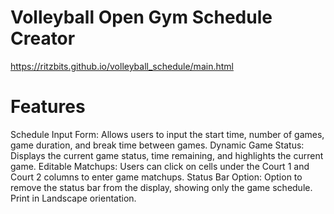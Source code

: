 # Volleyball Open Gym Schedule Creator

https://ritzbits.github.io/volleyball_schedule/main.html

# Features
Schedule Input Form: Allows users to input the start time, number of games, game duration, and break time between games.
Dynamic Game Status: Displays the current game status, time remaining, and highlights the current game.
Editable Matchups: Users can click on cells under the Court 1 and Court 2 columns to enter game matchups.
Status Bar Option: Option to remove the status bar from the display, showing only the game schedule. Print in Landscape orientation.

